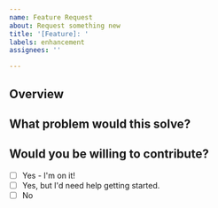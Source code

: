 ```yaml
---
name: Feature Request
about: Request something new
title: '[Feature]: '
labels: enhancement
assignees: ''

---
```


## Overview

<!-- In 1-2 sentences, describe the feature you'd like to see -->

## What problem would this solve?

<!-- Provide some details of the context, and how this would be useful -->

## Would you be willing to contribute?

- [ ] Yes - I'm on it!
- [ ] Yes, but I'd need help getting started.
- [ ] No
